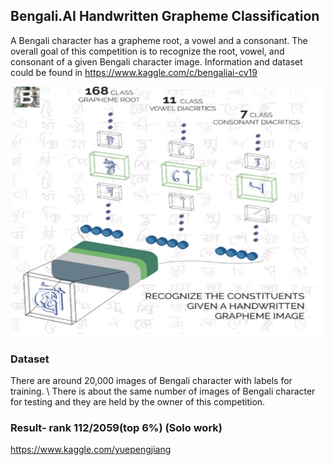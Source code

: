 ## Bengali.AI Handwritten Grapheme Classification
  A Bengali character has a grapheme root, a vowel and a consonant. The overall goal of this competition is to recognize the root, vowel, and consonant of a given Bengali character image. Information and dataset could be found in https://www.kaggle.com/c/bengaliai-cv19
<div align=center><img src="https://github.com/jiangdada1221/kaggleCompetition/blob/master/Bengali.AI%20Handwritten%20Grapheme%20Classification/information/Xnip2020-04-13_13-42-56.jpg?raw=true" width = "500" height = "400"/></div>

### Dataset
There are around 20,000 images of Bengali character with labels for training. \ There is about the same number of images of Bengali character for testing and they are held by the owner of this competition.



### Result- rank 112/2059(top 6%) (Solo work)
https://www.kaggle.com/yuepengjiang

